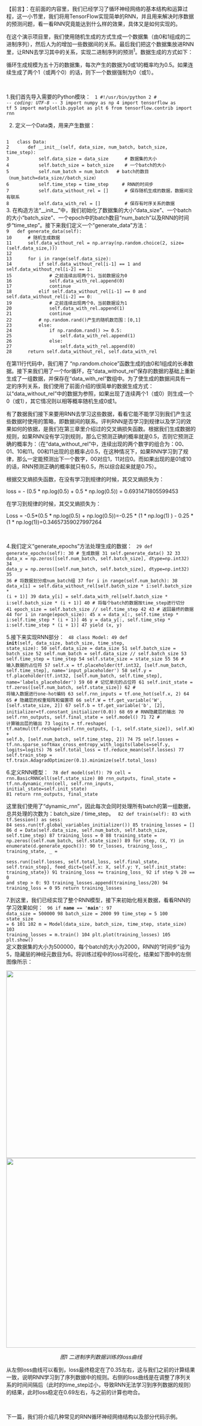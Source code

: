 【前言】：在前面的内容里，我们已经学习了循环神经网络的基本结构和运算过程，这一小节里，我们将用TensorFlow实现简单的RNN，并且用来解决时序数据的预测问题，看一看RNN究竟能达到什么样的效果，具体又是如何实现的。

在这个演示项目里，我们使用随机生成的方式生成一个数据集（由0和1组成的二进制序列），然后人为的增加一些数据间的关系。最后我们把这个数据集放进RNN里，让RNN去学习其中的关系，实现二进制序列的预测<sup>1</sup>。数据生成的方式如下：

循环生成规模为五十万的数据集，每次产生的数据为0或1的概率均为0.5。如果连续生成了两个1（或两个0）的话，则下一个数据强制为0（或1）。

&nbsp;

1.我们首先导入需要的Python模块：
<code>
1	#!/usr/bin/python
2	# -*- coding: UTF-8 -*-
3	import numpy as np
4	import tensorflow as tf
5	import matplotlib.pyplot as plt
6	from tensorflow.contrib import rnn</code>

2. 定义一个Data类，用来产生数据：
<code>
1	class Data:
2	    def __init__(self, data_size, num_batch, batch_size, time_step):
3	        self.data_size = data_size      # 数据集的大小
4	        self.batch_size = batch_size    # 一个batch的大小
5	        self.num_batch = num_batch   # batch的数目（num_batch=data_size//batch_size）
6	        self.time_step = time_step     # RNN的时间步
7	        self.data_without_rel = []      # 保存随机生成的数据，数据间没有联系
8	        self.data_with_rel = []         # 保存有时序关系的数据
</code>
3. 在构造方法“__init__”中，我们初始化了数据集的大小“data_size”、一个batch的大小“batch_size”、一个epoch中的batch数目“num_batch”以及RNN的时间步“time_step”。接下来我们定义一个“generate_data”方法：
<code>
9	def generate_data(self):
10	    # 随机生成数据
11	    self.data_without_rel = np.array(np.random.choice(2, size=(self.data_size,)))
12
13	    for i in range(self.data_size):
14	        if self.data_without_rel[i-1] == 1 and self.data_without_rel[i-2] == 1:
15	            # 之前连续出现两个1，当前数据设为0
16	            self.data_with_rel.append(0)
17	            continue
18	        elif self.data_without_rel[i-1] == 0 and self.data_without_rel[i-2] == 0:
19	            # 之前连续出现两个0，当前数据设为1
20	            self.data_with_rel.append(1)
21	            continue
22	        # np.random.rand()产生的随机数范围：[0,1]
23	        else:
24	            if np.random.rand() &gt;= 0.5:
25	                self.data_with_rel.append(1)
26	            else:
27	                self.data_with_rel.append(0)
28	    return self.data_without_rel, self.data_with_rel
</code>

在第11行代码中，我们用了 “np.random.choice”函数生成的由0和1组成的长串数据。接下来我们用了一个for循环，在“data_without_rel”保存的数据的基础上重新生成了一组数据，并保存在“data_with_rel”数组中。为了使生成的数据间具有一定的序列关系，我们使用了前面介绍的很简单的数据生成方式：以“data_without_rel”中的数据为参照，如果出现了连续两个1（或0）则生成一个0（或1），其它情况则以相等概率随机生成0或1。

有了数据我们接下来要用RNN去学习这些数据，看看它能不能学习到我们产生这些数据时使用的策略，即数据间的联系。评判RNN是否学习到规律以及学习的效果如何的依据，是我们在第三章里介绍过的交叉熵损失函数。根据我们生成数据的规则，如果RNN没有学习到规则，那么它预测正确的概率就是0.5，否则它预测正确的概率为：（在“data_without_rel”中，连续出现的两个数字的组合为：00、01、10和11。00和11出现的总概率占0.5，在这种情况下，如果RNN学习到了规律，那么一定能预测出下一个数字，00对应1，11对应0。而如果出现的是01或10的话，RNN预测正确的概率就只有0.5，所以综合起来就是0.75）。

根据交叉熵损失函数，在没有学习到规律的时候，其交叉熵损失为：

loss = - (0.5 * np.log(0.5) + 0.5 * np.log(0.5)) = 0.6931471805599453

在学习到规律的时候，其交叉熵损失为：

Loss = -0.5*(0.5 * np.log(0.5) + np.log(0.5))=-0.25 * (1 * np.log(1) ) - 0.25 * (1 * np.log(1))=0.34657359027997264

&nbsp;

4.我们定义“generate_epochs”方法处理生成的数据：
<code>
29	def generate_epochs(self):
30	    # 生成数据
31	    self.generate_data()
32
33	    data_x = np.zeros([self.num_batch, self.batch_size], dtype=np.int32)
34	    data_y = np.zeros([self.num_batch, self.batch_size], dtype=np.int32)
35
36	    # 将数据划分成num_batch组
37	    for i in range(self.num_batch):
38	        data_x[i] = self.data_without_rel[self.batch_size * i:self.batch_size * (i + 1)]
39	        data_y[i] = self.data_with_rel[self.batch_size * i:self.batch_size * (i + 1)]
40	    # 将每个batch的数据按time_step进行切分
41	    epoch_size = self.batch_size // self.time_step
42
43	    # 返回最终的数据
44	    for i in range(epoch_size):
45	        x = data_x[:, self.time_step * i:self.time_step * (i + 1)]
46	        y = data_y[:, self.time_step * i:self.time_step * (i + 1)]
47	        yield (x, y)</code>

5.接下来实现RNN部分：
<code>
48	class Model:
49	    def __init__(self, data_size, batch_size, time_step, state_size):
50	        self.data_size = data_size
51	        self.batch_size = batch_size
52	        self.num_batch = self.data_size // self.batch_size
53	        self.time_step = time_step
54	        self.state_size = state_size
55
56	    # 输入数据的占位符
57	    self.x = tf.placeholder(tf.int32, [self.num_batch, self.time_step], name='input_placeholder')
58	    self.y = tf.placeholder(tf.int32, [self.num_batch, self.time_step], name='labels_placeholder')
59
60	    # 记忆单元的占位符
61	    self.init_state = tf.zeros([self.num_batch, self.state_size])
62	    # 将输入数据进行one-hot编码
63	    self.rnn_inputs = tf.one_hot(self.x, 2)
64
65	    # 隐藏层的权重矩阵和偏置项
66	    self.W = tf.get_variable('W', [self.state_size, 2])
67	    self.b = tf.get_variable('b', [2], initializer=tf.constant_initializer(0.0))
68
69	    # RNN隐藏层的输出
70	    self.rnn_outputs, self.final_state = self.model()
71
72	    # 计算输出层的输出
73	    logits = tf.reshape( tf.matmul(tf.reshape(self.rnn_outputs, [-1, self.state_size]), self.W) + self.b, [self.num_batch, self.time_step, 2])
74
75	    self.losses = tf.nn.sparse_softmax_cross_entropy_with_logits(labels=self.y, logits=logits)
76	    self.total_loss = tf.reduce_mean(self.losses)
77	    self.train_step = tf.train.AdagradOptimizer(0.1).minimize(self.total_loss)
</code>

6.定义RNN模型：
<code>
78	    def model(self):
79	        cell = rnn.BasicRNNCell(self.state_size)
80	        rnn_outputs, final_state = tf.nn.dynamic_rnn(cell, self.rnn_inputs,
initial_state=self.init_state)
81	        return rnn_outputs, final_state
</code>

这里我们使用了“dynamic_rnn”，因此每次会同时处理所有batch的第一组数据，总共处理的次数为：batch_size / time_step。
<code>
82	    def train(self):
83	        with tf.Session() as sess:
84	            sess.run(tf.global_variables_initializer())
85	            training_losses = []
86	            d = Data(self.data_size, self.num_batch, self.batch_size, self.time_step)
87	            training_loss = 0
88	            training_state = np.zeros((self.num_batch, self.state_size))
89	            for step, (X, Y) in enumerate(d.generate_epoch()):
90	                tr_losses, training_loss_, training_state, _ = \
sess.run([self.losses, self.total_loss, self.final_state, self.train_step],
feed_dict={self.x: X, self.y: Y, self.init_state: training_state})
91	                training_loss += training_loss_
92	                if step % 20 == 0 and step &gt; 0:
93	                    training_losses.append(training_loss/20)
94	                    training_loss = 0
95	        return training_losses</code>

7.到这里，我们已经实现了整个RNN模型，接下来初始化相关数据，看看RNN的学习效果如何：
<code>
96	if __name__ == '__main__':
97	    data_size = 500000
98	    batch_size = 2000
99	    time_step = 5
100	    state_size = 6
101
102	    m = Model(data_size, batch_size, time_step, state_size)
103	    training_losses = m.train()
104	    plt.plot(training_losses)
105	    plt.show()
</code>
定义数据集的大小为500000，每个batch的大小为2000，RNN的“时间步”设为5，隐藏层的神经元数目为6。将训练过程中的loss可视化，结果如下图中的左侧图像所示：

<img class="alignnone size-full wp-image-3935" src="http://www.tensorflownews.com/wp-content/uploads/2018/11/图片1（左边）.png" alt="" width="666" height="499" /><img class="alignnone size-full wp-image-3934" src="http://www.tensorflownews.com/wp-content/uploads/2018/11/图片1（右边）.png" alt="" width="674" height="505" />
<p style="text-align: center;"><em>图1 二进制序列数据训练的loss曲线</em></p>
从左侧loss曲线可以看到，loss最终稳定在了0.35左右，这与我们之前的计算结果一致，说明RNN学习到了序列数据中的规则。右侧的loss曲线是在调整了序列关系的时间间隔后（此时的time_step过小，导致RNN无法学习到序列数据的规则）的结果，此时loss稳定在0.69左右，与之前的计算也吻合。

&nbsp;

下一篇，我们将介绍几种常见的RNN循环神经网络结构以及部分代码示例。

&nbsp;

&nbsp;

&nbsp;